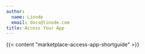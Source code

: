 ```yaml
---
author:
  name: Linode
  email: docs@linode.com
title: Access Your App
---
```


{{< content "marketplace-access-app-shortguide" >}}
